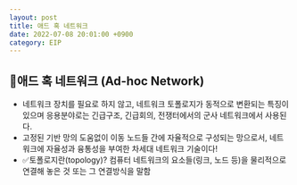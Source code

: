 ```yaml
---
layout: post
title: 애드 혹 네트워크
date: 2022-07-08 20:01:00 +0900
category: EIP
---
```


## 📍애드 혹 네트워크 (Ad-hoc Network)

- 네트워크 장치를 필요로 하지 않고, 네트워크 토폴로지가 동적으로 변환되는 특징이 있으며 응용분야로는 긴급구조, 긴급회의, 전쟁터에서의 군사 네트워크에서 사용된다.
- 고정된 기반 망의 도움없이 이동 노드들 간에 자율적으로 구성되는 망으로서, 네트워크에 자율성과 융통성을 부여한 차세대 네트워크 기술이다!
- ✅토폴로지란(topology)? 컴퓨터 네트워크의 요소들(링크, 노드 등)을 물리적으로 연결해 놓은 것 또는 그 연결방식을 말함
